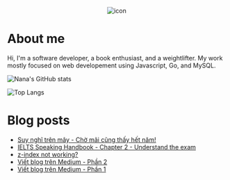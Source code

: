 <p align="center">
 <img width="auto" src="https://res.cloudinary.com/japananh/image/upload/v1638498299/Group_7_ltvipi.png" align="center" alt="icon" />
</p>

# About me

Hi, I'm a software developer, a book enthusiast, and a weightlifter. My work mostly focused on web developement using Javascript, Go, and MySQL.

![Nana's GitHub stats](https://github-readme-stats.vercel.app/api?username=japananh&theme=buefy&show_icons=true)

![Top Langs](https://github-readme-stats.vercel.app/api/top-langs/?username=japananh&layout=compact)

# Blog posts
<!-- BLOG-POST-LIST:START -->
- [Suy nghĩ trên mây - Chờ mãi cũng thấy hết năm!](https://nanacoder.hashnode.dev/suy-nghi-tren-may-cho-mai-cung-thay-het-nam)
- [IELTS Speaking Handbook - Chapter 2 - Understand the exam](https://nanacoder.hashnode.dev/ielts-speaking-handbook-chapter-2-understand-the-exam)
- [z-index not working?](https://nanacoder.hashnode.dev/z-index-not-working)
- [Viết blog trên Medium - Phần 2](https://nanacoder.hashnode.dev/viet-blog-tren-medium-phan-2)
- [Viết blog trên Medium - Phần 1](https://nanacoder.hashnode.dev/viet-blog-tren-medium-phan-1)
<!-- BLOG-POST-LIST:END -->

